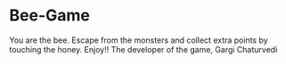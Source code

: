 # Bee-Game
You are the bee. Escape from the monsters and collect extra points by touching the honey. Enjoy!! The developer of the game, Gargi Chaturvedi
